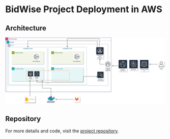 # BidWise Project Deployment in AWS

## Architecture

![Architecture Diagram](./bidwise_highlevel.jpg)

## Repository

For more details and code, visit the [project repository](https://github.com/Ziyad-Mabrouk/BidWise).
